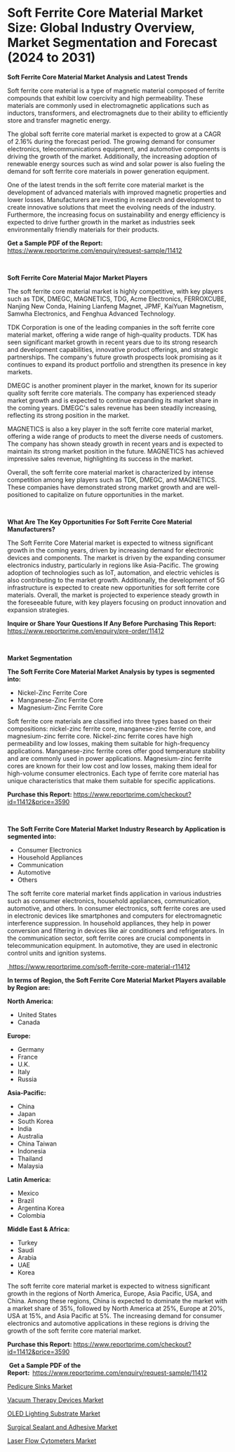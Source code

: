 <p><h1>Soft Ferrite Core Material Market Size: Global Industry Overview, Market Segmentation and Forecast (2024 to 2031)</h1></p><p><strong>Soft Ferrite Core Material Market Analysis and Latest Trends</strong></p>
<p><p>Soft ferrite core material is a type of magnetic material composed of ferrite compounds that exhibit low coercivity and high permeability. These materials are commonly used in electromagnetic applications such as inductors, transformers, and electromagnets due to their ability to efficiently store and transfer magnetic energy.</p><p>The global soft ferrite core material market is expected to grow at a CAGR of 2.16% during the forecast period. The growing demand for consumer electronics, telecommunications equipment, and automotive components is driving the growth of the market. Additionally, the increasing adoption of renewable energy sources such as wind and solar power is also fueling the demand for soft ferrite core materials in power generation equipment.</p><p>One of the latest trends in the soft ferrite core material market is the development of advanced materials with improved magnetic properties and lower losses. Manufacturers are investing in research and development to create innovative solutions that meet the evolving needs of the industry. Furthermore, the increasing focus on sustainability and energy efficiency is expected to drive further growth in the market as industries seek environmentally friendly materials for their products.</p></p>
<p><strong>Get a Sample PDF of the Report:&nbsp;</strong> <a href="https://www.reportprime.com/enquiry/request-sample/11412">https://www.reportprime.com/enquiry/request-sample/11412</a></p>
<p>&nbsp;</p>
<p><strong>Soft Ferrite Core Material Major Market Players</strong></p>
<p><p>The soft ferrite core material market is highly competitive, with key players such as TDK, DMEGC, MAGNETICS, TDG, Acme Electronics, FERROXCUBE, Nanjing New Conda, Haining Lianfeng Magnet, JPMF, KaiYuan Magnetism, Samwha Electronics, and Fenghua Advanced Technology. </p><p>TDK Corporation is one of the leading companies in the soft ferrite core material market, offering a wide range of high-quality products. TDK has seen significant market growth in recent years due to its strong research and development capabilities, innovative product offerings, and strategic partnerships. The company's future growth prospects look promising as it continues to expand its product portfolio and strengthen its presence in key markets.</p><p>DMEGC is another prominent player in the market, known for its superior quality soft ferrite core materials. The company has experienced steady market growth and is expected to continue expanding its market share in the coming years. DMEGC's sales revenue has been steadily increasing, reflecting its strong position in the market.</p><p>MAGNETICS is also a key player in the soft ferrite core material market, offering a wide range of products to meet the diverse needs of customers. The company has shown steady growth in recent years and is expected to maintain its strong market position in the future. MAGNETICS has achieved impressive sales revenue, highlighting its success in the market.</p><p>Overall, the soft ferrite core material market is characterized by intense competition among key players such as TDK, DMEGC, and MAGNETICS. These companies have demonstrated strong market growth and are well-positioned to capitalize on future opportunities in the market.</p></p>
<p>&nbsp;</p>
<p><strong>What Are The Key Opportunities For Soft Ferrite Core Material Manufacturers?</strong></p>
<p><p>The Soft Ferrite Core Material market is expected to witness significant growth in the coming years, driven by increasing demand for electronic devices and components. The market is driven by the expanding consumer electronics industry, particularly in regions like Asia-Pacific. The growing adoption of technologies such as IoT, automation, and electric vehicles is also contributing to the market growth. Additionally, the development of 5G infrastructure is expected to create new opportunities for soft ferrite core materials. Overall, the market is projected to experience steady growth in the foreseeable future, with key players focusing on product innovation and expansion strategies.</p></p>
<p><strong>Inquire or Share Your Questions If Any Before Purchasing This Report:</strong> <a href="https://www.reportprime.com/enquiry/pre-order/11412">https://www.reportprime.com/enquiry/pre-order/11412</a></p>
<p>&nbsp;</p>
<p><strong>Market Segmentation</strong></p>
<p><strong>The Soft Ferrite Core Material Market Analysis by types is segmented into:</strong></p>
<p><ul><li>Nickel-Zinc Ferrite Core</li><li>Manganese-Zinc Ferrite Core</li><li>Magnesium-Zinc Ferrite Core</li></ul></p>
<p><p>Soft ferrite core materials are classified into three types based on their compositions: nickel-zinc ferrite core, manganese-zinc ferrite core, and magnesium-zinc ferrite core. Nickel-zinc ferrite cores have high permeability and low losses, making them suitable for high-frequency applications. Manganese-zinc ferrite cores offer good temperature stability and are commonly used in power applications. Magnesium-zinc ferrite cores are known for their low cost and low losses, making them ideal for high-volume consumer electronics. Each type of ferrite core material has unique characteristics that make them suitable for specific applications.</p></p>
<p><strong>Purchase this Report:&nbsp;</strong><a href="https://www.reportprime.com/checkout?id=11412&price=3590">https://www.reportprime.com/checkout?id=11412&price=3590</a></p>
<p>&nbsp;</p>
<p><strong>The Soft Ferrite Core Material Market Industry Research by Application is segmented into:</strong></p>
<p><ul><li>Consumer Electronics</li><li>Household Appliances</li><li>Communication</li><li>Automotive</li><li>Others</li></ul></p>
<p><p>The soft ferrite core material market finds application in various industries such as consumer electronics, household appliances, communication, automotive, and others. In consumer electronics, soft ferrite cores are used in electronic devices like smartphones and computers for electromagnetic interference suppression. In household appliances, they help in power conversion and filtering in devices like air conditioners and refrigerators. In the communication sector, soft ferrite cores are crucial components in telecommunication equipment. In automotive, they are used in electronic control units and ignition systems.</p></p>
<p><a href="https://www.reportprime.com/soft-ferrite-core-material-r11412">&nbsp;https://www.reportprime.com/soft-ferrite-core-material-r11412</a></p>
<p><strong>In terms of Region, the Soft Ferrite Core Material Market Players available by Region are:</strong></p>
<p>
    <p> <strong> North America: </strong>
        <ul>
            <li>United States</li>
            <li>Canada</li>
        </ul>
        </p> 
    <p> <strong> Europe: </strong>
        <ul>
            <li>Germany</li>
            <li>France</li>
            <li>U.K.</li>
            <li>Italy</li>
            <li>Russia</li>
        </ul>
        </p> 
    <p> <strong> Asia-Pacific: </strong>
        <ul>
            <li>China</li>
            <li>Japan</li>
            <li>South Korea</li>
            <li>India</li>
            <li>Australia</li>
            <li>China Taiwan</li>
            <li>Indonesia</li>
            <li>Thailand</li>
            <li>Malaysia</li>
        </ul>
        </p> 
    <p> <strong> Latin America: </strong>
        <ul>
            <li>Mexico</li>
            <li>Brazil</li>
            <li>Argentina Korea</li>
            <li>Colombia</li>
        </ul>
        </p> 
    <p> <strong> Middle East & Africa: </strong>
        <ul>
            <li>Turkey</li>
            <li>Saudi</li>
            <li>Arabia</li>
            <li>UAE</li>
            <li>Korea</li>
        </ul>
    </p>
    </p>
<p><p>The soft ferrite core material market is expected to witness significant growth in the regions of North America, Europe, Asia Pacific, USA, and China. Among these regions, China is expected to dominate the market with a market share of 35%, followed by North America at 25%, Europe at 20%, USA at 15%, and Asia Pacific at 5%. The increasing demand for consumer electronics and automotive applications in these regions is driving the growth of the soft ferrite core material market.</p></p>
<p><strong>Purchase this Report: </strong><a href="https://www.reportprime.com/checkout?id=11412&price=3590">https://www.reportprime.com/checkout?id=11412&price=3590</a></p>
<p>&nbsp;<strong>Get a Sample PDF of the Report:&nbsp;&nbsp;</strong><a href="https://www.reportprime.com/enquiry/request-sample/11412">https://www.reportprime.com/enquiry/request-sample/11412</a></p>
<p><strong></strong></p>
<p><p><a href="https://medium.com/@oliver.rampling568768/insights-into-the-pedicure-sinks-market-size-which-is-expanding-with-a-7-cagr-from-2024-2031-94f8606af85e">Pedicure Sinks Market</a></p><p><a href="https://medium.com/@randaarks98078567/vacuum-therapy-devices-market-size-share-analysis-growth-trends-forecasts-2024-2031-d23900259d84">Vacuum Therapy Devices Market</a></p><p><a href="https://github.com/bmorecock/Market-Research-Report-List-5/blob/main/oled-lighting-substrate-market.md">OLED Lighting Substrate Market</a></p><p><a href="https://medium.com/@colin.dunca43545/comprehensive-analysis-of-the-global-surgical-sealant-and-adhesive-market-growth-trends-market-ea81fc7ea4fa">Surgical Sealant and Adhesive Market</a></p><p><a href="https://medium.com/@neilrogers69/laser-flow-cytometers-market-share-size-trends-industry-analysis-report-by-type-by-end-use-6ff6ee454a31">Laser Flow Cytometers Market</a></p></p>